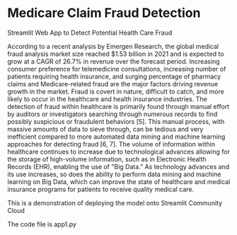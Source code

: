 # Medicare Claim Fraud Detection
Streamlit Web App to Detect Potential Health Care Fraud

According to a recent analysis by Emergen Research, the global medical fraud analysis market size reached $1.53 billion in 2021 and is expected to grow at a CAGR of 26.7% in revenue over the forecast period. Increasing consumer preference for telemedicine consultations, increasing number of patients requiring health insurance, and surging percentage of pharmacy claims and Medicare-related fraud are the major factors driving revenue growth in the market. Fraud is covert in nature, difficult to catch, and more likely to occur in the healthcare and health insurance industries.  The detection of fraud within healthcare is primarily found through manual effort by auditors or investigators searching through numerous records to find possibly suspicious or fraudulent behaviors [5]. This manual process, with massive amounts of data to sieve through, can be tedious and very inefficient compared to more automated data mining and machine learning approaches for detecting fraud [6, 7]. The volume of information within healthcare continues to increase due to technological advances allowing for the storage of high-volume information, such as in Electronic Health Records (EHR), enabling the use of "Big Data.” As technology advances and its use increases, so does the ability to perform data mining and machine learning on Big Data, which can improve the state of healthcare and medical insurance programs for patients to receive quality medical care. 

This is a demonstration of deploying the model onto Streamlit Community Cloud 

The code file is app1.py
